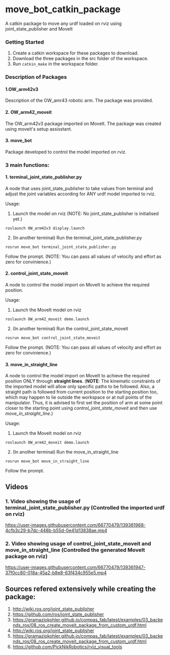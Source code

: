 # move_bot_catkin_package
A catkin package to move any urdf loaded on rviz using joint_state_publisher and MoveIt

### Getting Started
1. Create a catkin workspace for these packages to download.
2. Download the three packages in the src folder of the workspace.
3. Run `catkin_make` in the workspace folder.

### Description of Packages
#### 1.OW_arm42v3
Description of the OW_amr43 robotic arm.
The package was provided.
#### 2. OW_arm42_moveit
The OW_arm42v3 package imported on MoveIt.
The package was created using moveit's setup assisstant.
#### 3. move_bot
Package developed to control the model imported on rviz.


### 3 main functions:
#### 1. terminal_joint_state_publisher.py
A node that uses joint_state_publisher to take values from terminal and adjust the joint variables according for ANY urdf model imported to rviz.

Usage:
1. Launch the model on rviz (NOTE: No joint_state_publisher is initialised yet.)
```shell
roslaunch OW_arm42v3 display.launch
```
2. (In another terminal) Run the terminal_joint_state_publisher.py
```shell
rosrun move_bot terminal_joint_state_publisher.py
```
Follow the prompt. (NOTE: You can pass all values of velocity and effort as zero for convinience.)

#### 2. control_joint_state_moveit
A node to control the model import on MoveIt to achieve the required position.

Usage:
1. Launch the MoveIt model on rviz
```shell
roslaunch OW_arm42_moveit demo.launch
```

2. (In another terminal) Run the control_joint_state_moveit
```shell
rosrun move_bot control_joint_state_moveit
```
Follow the prompt. (NOTE: You can pass all values of velocity and effort as zero for convinience.)

#### 3. move_in_straight_line
A node to control the model import on MoveIt to achieve the required position ONLY through **straight lines**.
(**NOTE**: The kinematic constraints of the imported model will allow only specific paths to be followed. Also, a straight path is followed from current position to the starting position too, which may happen to lie outside the workspace or at null points of the manipulator. Thus, it is advised to first set the position of arm at some point closer to the starting point using _control_joint_state_moveit_ and then use _move_in_straight_line_.)

Usage:
1. Launch the MoveIt model on rviz
```shell
roslaunch OW_arm42_moveit demo.launch
```
2. (In another terminal) Run the move_in_straight_line
```shell
rosrun move_bot move_in_straight_line
```
Follow the prompt.

## Videos
### 1. Video showing the usage of terminal_joint_state_publisher.py (Controlled the imported urdf on rviz)
https://user-images.githubusercontent.com/66770479/139361968-4cfb3c29-b7dc-448b-b55d-0e41d13838ae.mp4

### 2. Video showing usage of control_joint_state_moveit and move_in_straight_line (Controlled the generated MoveIt package on rviz)
https://user-images.githubusercontent.com/66770479/139361947-37f0cc80-018a-45a2-b8e8-63f434c955e5.mp4




## Sources refered extensively while creating the package:
1. http://wiki.ros.org/joint_state_publisher
2. https://github.com/ros/joint_state_publisher
3. https://gramaziokohler.github.io/compas_fab/latest/examples/03_backends_ros/08_ros_create_moveit_package_from_custom_urdf.html
4. http://wiki.ros.org/joint_state_publisher
5. https://gramaziokohler.github.io/compas_fab/latest/examples/03_backends_ros/08_ros_create_moveit_package_from_custom_urdf.html
6. https://github.com/PickNikRobotics/rviz_visual_tools
